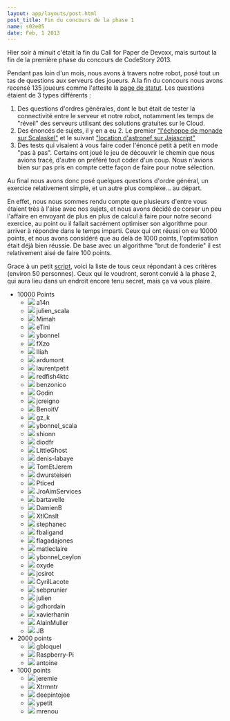 ```yaml
---
layout: app/layouts/post.html
post_title: Fin du concours de la phase 1
name: s02e05
date: Feb, 1 2013
---
```


Hier soir à minuit c'était la fin du Call for Paper de Devoxx, mais surtout la fin de la première phase du concours de CodeStory 2013.

Pendant pas loin d'un mois, nous avons à travers notre robot, posé tout un tas de questions aux serveurs des joueurs. A la fin du concours nous avons recensé 135 joueurs comme l'atteste la [page de statut](http://status.code-story.net).
Les questions étaient de 3 types différents :

1. Des questions d'ordres générales, dont le but était de tester la connectivité entre le serveur et notre robot, notamment les temps de "réveil" des serveurs utilisant des solutions gratuites sur le Cloud.
2. Des énoncés de sujets, il y en a eu 2. Le premier ["l'échoppe de monade sur Scalaskel"](http://code-story.net/2013/01/22/scalaskel.html) et le suivant ["location d'astronef sur Jajascript"](http://code-story.net/2013/02/02/jajascript.html)
3. Des tests qui visaient à vous faire coder l'énoncé petit à petit en mode "pas à pas". Certains ont joué le jeu de découvrir le chemin que nous avions tracé, d'autre on préféré tout coder d'un coup. Nous n'avions bien sur pas pris en compte cette façon de faire pour notre sélection.

Au final nous avons donc posé quelques questions d'ordre général, un exercice relativement simple, et un autre plus complexe... au départ.

En effet, nous nous sommes rendu compte que plusieurs d'entre vous étaient très à l'aise avec nos sujets, et nous avons décidé de corser un peu l'affaire en envoyant de plus en plus de calcul à faire pour notre second exercice, au point ou il fallait sacrément optimiser son algorithme pour arriver à répondre dans le temps imparti.
Ceux qui ont réussi on eu 10000 points, et nous avons considéré que au delà de 1000 points, l'optimisation était déjà bien réussie. De base avec un algorithme "brut de fonderie" il est relativement aisé de faire 100 points.

Grace à un petit [script](https://gist.github.com/4693696), voici la liste de tous ceux répondant à ces critères (environ 50 personnes).
Ceux qui le voudront, seront convié à la phase 2, qui aura lieu dans un endroit encore tenu secret, mais ça va vous plaire.

* 10000 Points
	* ![](http://www.gravatar.com/avatar/198449a7e196c4b0f2ed25f65279bf84?s=32) a14n
	* ![](http://www.gravatar.com/avatar/cf23eaf23d3545c891bde81041919a9b?s=32) julien_scala
	* ![](http://www.gravatar.com/avatar/7b5fd196f26d88a6f72c9b25744f5c6b?s=32) Mimah
	* ![](http://www.gravatar.com/avatar/814533c1d939fa0d95785366ee7d6bec?s=32) eTini
	* ![](http://www.gravatar.com/avatar/acede2545a558df3b183683a0cf9b962?s=32) ybonnel
	* ![](http://www.gravatar.com/avatar/7d1cae5a72c40c302eef563709d034ea?s=32) fXzo
	* ![](http://www.gravatar.com/avatar/f701185ff431c3d5c267a3af71f64c7b?s=32) Iliah
	* ![](http://www.gravatar.com/avatar/fa65a26193f2474749b3a5f22472160d?s=32) ardumont
	* ![](http://www.gravatar.com/avatar/6595ae6ba5ca0712e8e3074f2d9063d2?s=32) laurentpetit
	* ![](http://www.gravatar.com/avatar/6c7f99e843b1694a14c3fc83802d4792?s=32) redfish4ktc
	* ![](http://www.gravatar.com/avatar/8351ca02028e290f64939beb7e1385c1?s=32) benzonico
	* ![](http://www.gravatar.com/avatar/cf0ce44e342943d56f115165b7d78bdd?s=32) Godin
	* ![](http://www.gravatar.com/avatar/9814b62644127c96645055972787be3b?s=32) jcreigno
	* ![](http://www.gravatar.com/avatar/54c79064a6cb32c62f0f0aed44146fad?s=32) BenoitV
	* ![](http://www.gravatar.com/avatar/2799805396016e89df69d26d22c4445c?s=32) gz_k
	* ![](http://www.gravatar.com/avatar/acede2545a558df3b183683a0cf9b962?s=32) ybonnel_scala
	* ![](http://www.gravatar.com/avatar/45bee60d91aa367b7f1a1aa14231b8c5?s=32) shionn
	* ![](http://www.gravatar.com/avatar/d4e08e932563394be8acb10f0f1e109a?s=32) diodfr
	* ![](http://www.gravatar.com/avatar/244ca88ef39ec144d63d0b7792873fe1?s=32) LittleGhost
	* ![](http://www.gravatar.com/avatar/faf5358ab24ee4aaee5086c943ecd9b6?s=32) denis-labaye
	* ![](http://www.gravatar.com/avatar/118ef8afc587a7f4a9c979c091213255?s=32) TomEtJerem
	* ![](http://www.gravatar.com/avatar/0b54c0f079b22ef60df00c5d64744d63?s=32) dwursteisen
	* ![](http://www.gravatar.com/avatar/66411f269647a42d9509ca74ab513adc?s=32) Pticed
	* ![](http://www.gravatar.com/avatar/6dc11d7fd372413731cfe2b326f9c905?s=32) JroAimServices
	* ![](http://www.gravatar.com/avatar/2055a0b8bfcd3b02aa3109d09339fe91?s=32) bartavelle
	* ![](http://www.gravatar.com/avatar/169032f2ed59261020a056eeb8b1ad9e?s=32) DamienB
	* ![](http://www.gravatar.com/avatar/5a9a33e6c0397ed112a7c955728f3a1f?s=32) XtlCnslt
	* ![](http://www.gravatar.com/avatar/c20f5fffaddba6702ccad53b5b1c4b49?s=32) stephanec
	* ![](http://www.gravatar.com/avatar/1ee80ee0278e5ed57e43643ee4098ce6?s=32) fbaligand
	* ![](http://www.gravatar.com/avatar/49d726644cf56d4b4a6c28c001b6d03a?s=32) flagadajones
	* ![](http://www.gravatar.com/avatar/133b00fcaf11e63476ed9997e56e0a6c?s=32) matleclaire
	* ![](http://www.gravatar.com/avatar/acede2545a558df3b183683a0cf9b962?s=32) ybonnel_ceylon
	* ![](http://www.gravatar.com/avatar/638a15539632fc2caaf2a94975683f13?s=32) oxyde
	* ![](http://www.gravatar.com/avatar/f420aa2420a222608f982f4ccfe3888d?s=32) jcsirot
	* ![](http://www.gravatar.com/avatar/44e05663a595119d9f71d139461b5e88?s=32) CyrilLacote
	* ![](http://www.gravatar.com/avatar/9ec96799dd90029b4f1caf6d1475c1bb?s=32) sebprunier
	* ![](http://www.gravatar.com/avatar/cf23eaf23d3545c891bde81041919a9b?s=32) julien
	* ![](http://www.gravatar.com/avatar/ae943b063539e5fa7e625e50cdc01fde?s=32) gdhordain
	* ![](http://www.gravatar.com/avatar/823cc38b227e3b03babd0b3e4642f8f1?s=32) xavierhanin
	* ![](http://www.gravatar.com/avatar/1f1bbe56337f5f85744c1ea94aafcfc9?s=32) AlainMuller
	* ![](http://www.gravatar.com/avatar/b123fe4bebd0bfd8fb985e60c14e36bd?s=32) JB
* 2000 points
	* ![](http://www.gravatar.com/avatar/df747935bec069aee97b9fcd124fc7c3?s=32) gbloquel
	* ![](http://www.gravatar.com/avatar/5cbc2ec2a104710bed760df82a4cc24c?s=32) Raspberry-Pi
	* ![](http://www.gravatar.com/avatar/6e1fa554b8aac01f1b94521af4a22ce8?s=32) antoine
* 1000 points
	* ![](http://www.gravatar.com/avatar/8643584b16941d2f2b532d122535a94e?s=32) jeremie
	* ![](http://www.gravatar.com/avatar/b564ebca8f8f126b1d2eaf7496ef97e5?s=32) Xtrmntr
	* ![](http://www.gravatar.com/avatar/df1516910ff74da1a423e6732f13c926?s=32) deepintojee
	* ![](http://www.gravatar.com/avatar/a032ce09ea1c0aef1d231fe525a49da6?s=32) ypetit
	* ![](http://www.gravatar.com/avatar/8c92fcdb7c7abc1a50732a93bc361b5e?s=32) mrenou
